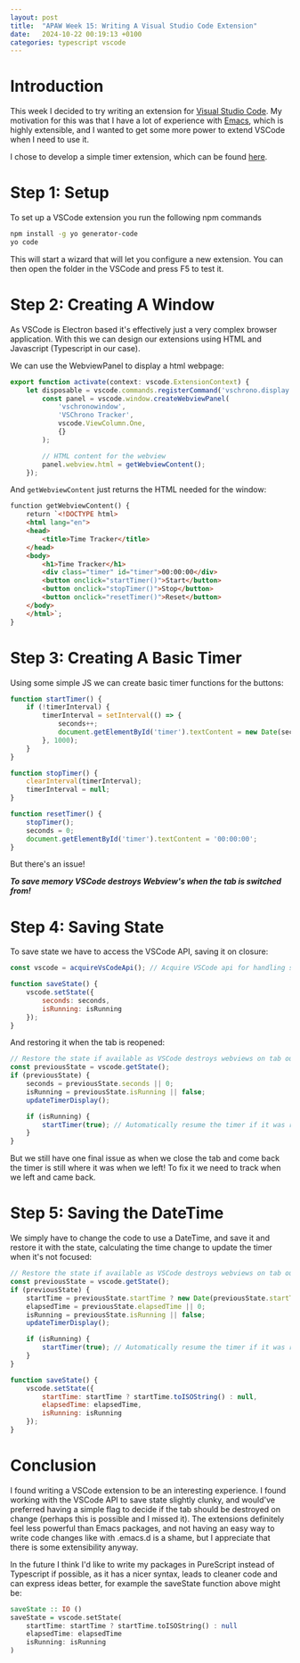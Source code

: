 ```yaml
---
layout: post
title:  "APAW Week 15: Writing A Visual Studio Code Extension"
date:   2024-10-22 00:19:13 +0100
categories: typescript vscode
---
```


# Introduction
This week I decided to try writing an extension for [Visual Studio Code](https://code.visualstudio.com). My motivation for this was that I have a lot of experience with [Emacs](https://www.gnu.org/software/emacs/), which is highly extensible, and I wanted to get some more power to extend VSCode when I need to use it.

I chose to develop a simple timer extension, which can be found [here](https://github.com/Fhoughton/VSChrono).

# Step 1: Setup
To set up a VSCode extension you run the following npm commands
```bash
npm install -g yo generator-code
yo code
```

This will start a wizard that will let you configure a new extension. You can then open the folder in the VSCode and press F5 to test it.

# Step 2: Creating A Window
As VSCode is Electron based it's effectively just a very complex browser application. With this we can design our extensions using HTML and Javascript (Typescript in our case).

We can use the WebviewPanel to display a html webpage:
```javascript
export function activate(context: vscode.ExtensionContext) {
    let disposable = vscode.commands.registerCommand('vschrono.display', () => {
        const panel = vscode.window.createWebviewPanel(
            'vschronowindow',
            'VSChrono Tracker',
            vscode.ViewColumn.One,
            {}
        );

        // HTML content for the webview
        panel.webview.html = getWebviewContent();
    });
```

And ```getWebviewContent``` just returns the HTML needed for the window:

```html
function getWebviewContent() {
    return `<!DOCTYPE html>
    <html lang="en">
    <head>
        <title>Time Tracker</title>
    </head>
    <body>
        <h1>Time Tracker</h1>
        <div class="timer" id="timer">00:00:00</div>
        <button onclick="startTimer()">Start</button>
        <button onclick="stopTimer()">Stop</button>
        <button onclick="resetTimer()">Reset</button>
    </body>
    </html>`;
}
```

# Step 3: Creating A Basic Timer
Using some simple JS we can create basic timer functions for the buttons:
```javascript
function startTimer() {
    if (!timerInterval) {
        timerInterval = setInterval(() => {
            seconds++;
            document.getElementById('timer').textContent = new Date(seconds * 1000).toISOString().substr(11, 8);
        }, 1000);
    }
}

function stopTimer() {
    clearInterval(timerInterval);
    timerInterval = null;
}

function resetTimer() {
    stopTimer();
    seconds = 0;
    document.getElementById('timer').textContent = '00:00:00';
}
```

But there's an issue!

***To save memory VSCode destroys Webview's when the tab is switched from!***

# Step 4: Saving State
To save state we have to access the VSCode API, saving it on closure:
```javascript
const vscode = acquireVsCodeApi(); // Acquire VSCode api for handling state

function saveState() {
    vscode.setState({
        seconds: seconds,
        isRunning: isRunning
    });
}
```

And restoring it when the tab is reopened:
```javascript
// Restore the state if available as VSCode destroys webviews on tab out
const previousState = vscode.getState();
if (previousState) {
    seconds = previousState.seconds || 0;
    isRunning = previousState.isRunning || false;
    updateTimerDisplay();

    if (isRunning) {
        startTimer(true); // Automatically resume the timer if it was running
    }
}
```

But we still have one final issue as when we close the tab and come back the timer is still where it was when we left! To fix it we need to track when we left and came back.

# Step 5: Saving the DateTime
We simply have to change the code to use a DateTime, and save it and restore it with the state, calculating the time change to update the timer when it's not focused:

```javascript
// Restore the state if available as VSCode destroys webviews on tab out
const previousState = vscode.getState();
if (previousState) {
    startTime = previousState.startTime ? new Date(previousState.startTime) : null;
    elapsedTime = previousState.elapsedTime || 0;
    isRunning = previousState.isRunning || false;
    updateTimerDisplay();

    if (isRunning) {
        startTimer(true); // Automatically resume the timer if it was running
    }
}

function saveState() {
    vscode.setState({
        startTime: startTime ? startTime.toISOString() : null,
        elapsedTime: elapsedTime,
        isRunning: isRunning
    });
}
```

# Conclusion
I found writing a VSCode extension to be an interesting experience. I found working with the VSCode API to save state slightly clunky, and would've preferred having a simple flag to decide if the tab should be destroyed on change (perhaps this is possible and I missed it). The extensions definitely feel less powerful than Emacs packages, and not having an easy way to write code changes like with .emacs.d is a shame, but I appreciate that there is some extensibility anyway.

In the future I think I'd like to write my packages in PureScript instead of Typescript if possible, as it has a nicer syntax, leads to cleaner code and can express ideas better, for example the saveState function above might be:
```haskell
saveState :: IO ()
saveState = vscode.setState(
    startTime: startTime ? startTime.toISOString() : null
    elapsedTime: elapsedTime
    isRunning: isRunning
)
```